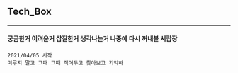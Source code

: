 ## Tech_Box
***
#### 궁금한거 어려운거 삽질한거 생각나는거 나중에 다시 꺼내볼 서랍장


    2021/04/05 시작 
    미루지 말고 그때 그때 적어두고 찾아보고 기억하 
